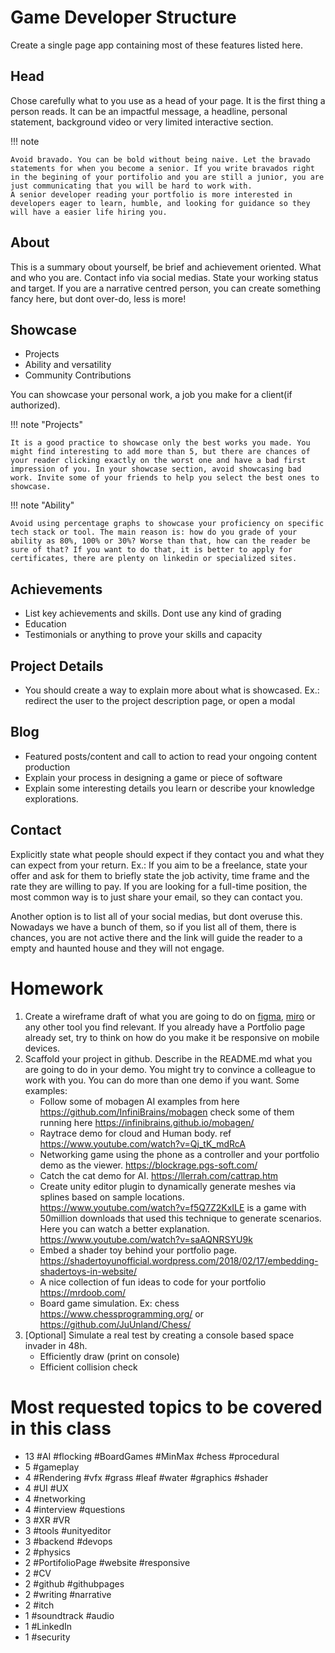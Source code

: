 # Game Developer Structure

Create a single page app containing most of these features listed here.

## Head
Chose carefully what to you use as a head of your page. It is the first thing a person reads. It can be an impactful message, a headline, personal statement, background video or very limited interactive section.

!!! note

    Avoid bravado. You can be bold without being naive. Let the bravado statements for when you become a senior. If you write bravados right in the begining of your portifolio and you are still a junior, you are just communicating that you will be hard to work with. 
    A senior developer reading your portfolio is more interested in developers eager to learn, humble, and looking for guidance so they will have a easier life hiring you.  

## About
This is a summary obout yourself, be brief and achievement oriented. What and who you are. Contact info via social 
medias. State your working status and target. If you are a narrative centred person, you can create something fancy 
here, but dont over-do, less is more!

## Showcase
- Projects
- Ability and versatility
- Community Contributions

You can showcase your personal work, a job you make for a client(if authorized).

!!! note "Projects"

    It is a good practice to showcase only the best works you made. You might find interesting to add more than 5, but there are chances of your reader clicking exactly on the worst one and have a bad first impression of you. In your showcase section, avoid showcasing bad work. Invite some of your friends to help you select the best ones to showcase.

!!! note "Ability"

    Avoid using percentage graphs to showcase your proficiency on specific tech stack or tool. The main reason is: how do you grade of your ability as 80%, 100% or 30%? Worse than that, how can the reader be sure of that? If you want to do that, it is better to apply for certificates, there are plenty on linkedin or specialized sites.

## Achievements
- List key achievements and skills. Dont use any kind of grading
- Education
- Testimonials or anything to prove your skills and capacity

## Project Details
- You should create a way to explain more about what is showcased. Ex.: redirect the user to the project description page, or open a modal

## Blog
- Featured posts/content and call to action to read your ongoing content production
- Explain your process in designing a game or piece of software
- Explain some interesting details you learn or describe your knowledge explorations.

## Contact
Explicitly state what people should expect if they contact you and what they can expect from your return. Ex.: If 
you aim to be a freelance, state your offer and ask for them to briefly state the job activity, time frame and the rate 
they are willing to pay. If you are looking for a full-time position, the most common way is to just share your email, so they can contact you.

Another option is to list all of your social medias, but dont overuse this. Nowadays we have a bunch of them, so if 
you list all of them, there is chances, you are not active there and the link will guide the reader to a empty and 
haunted house and they will not engage.

# Homework
 
1. Create a wireframe draft of what you are going to do on [figma](https://www.figma.com/), [miro](https://miro.com/) or any other tool you find relevant. If you already have a Portfolio page already set, try to think on how do you make it be responsive on mobile devices.
2. Scaffold your project in github. Describe in the README.md what you are going to do in your demo. You might try to convince a colleague to work with you. You can do more than one demo if you want. Some examples:
   - Follow some of mobagen AI examples from here https://github.com/InfiniBrains/mobagen check some of them running here https://infinibrains.github.io/mobagen/ 
   - Raytrace demo for cloud and Human body. ref https://www.youtube.com/watch?v=Qj_tK_mdRcA
   - Networking game using the phone as a controller and your portfolio demo as the viewer. https://blockrage.pgs-soft.com/
   - Catch the cat demo for AI. https://llerrah.com/cattrap.htm
   - Create unity editor plugin to dynamically generate meshes via splines based on sample locations. https://www.youtube.com/watch?v=f5Q7Z2KxILE is a game with 50million downloads that used this technique to generate scenarios. Here you can watch a better explanation. https://www.youtube.com/watch?v=saAQNRSYU9k
   - Embed a shader toy behind your portfolio page. https://shadertoyunofficial.wordpress.com/2018/02/17/embedding-shadertoys-in-website/
   - A nice collection of fun ideas to code for your portfolio https://mrdoob.com/
   - Board game simulation. Ex: chess https://www.chessprogramming.org/ or https://github.com/JuUnland/Chess/ 
3. [Optional] Simulate a real test by creating a console based space invader in 48h. 
    - Efficiently draw (print on console)
    - Efficient collision check

# Most requested topics to be covered in this class
- 13 #AI #flocking #BoardGames #MinMax #chess #procedural
- 5 #gameplay
- 4 #Rendering #vfx #grass #leaf #water #graphics #shader
- 4 #UI #UX
- 4 #networking
- 4 #interview #questions
- 3 #XR #VR
- 3 #tools #unityeditor
- 3 #backend #devops
- 2 #physics
- 2 #PortifolioPage #website #responsive
- 2 #CV
- 2 #github #githubpages
- 2 #writing #narrative
- 2 #itch
- 1 #soundtrack #audio
- 1 #LinkedIn
- 1 #security